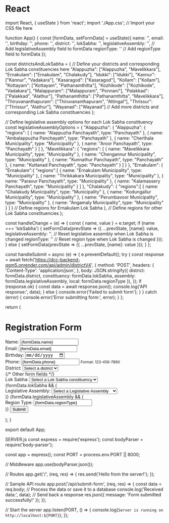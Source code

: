 # React
import React, { useState } from 'react';
import './App.css'; // Import your CSS file here

function App() {
  const [formData, setFormData] = useState({
    name: '',
    email: '',
    birthday: '',
    phone: '',
    district: '', 
    lokSabha: '',
    legislativeAssembly: '', // Add legislativeAssembly field to formData
    regionType: '' // Add regionType field to formData
  });

  const districtsAndLokSabha = {
    // Define your districts and corresponding Lok Sabha constituencies here
    "Alappuzha": ["Alappuzha", "Mavelikkara"],
    "Ernakulam": ["Ernakulam", "Chalakudy"],
    "Idukki": ["Idukki"],
    "Kannur": ["Kannur", "Vadakara"],
    "Kasaragod": ["Kasaragod"],
    "Kollam": ["Kollam"],
    "Kottayam": ["Kottayam", "Pathanamthitta"],
    "Kozhikode": ["Kozhikode", "Vadakara"],
    "Malappuram": ["Malappuram", "Ponnani"],
    "Palakkad": ["Palakkad", "Alathur"],
    "Pathanamthitta": ["Pathanamthitta", "Mavelikkara"],
    "Thiruvananthapuram": ["Thiruvananthapuram", "Attingal"],
    "Thrissur": ["Thrissur", "Alathur"],
    "Wayanad": ["Wayanad"]
    // Add more districts and corresponding Lok Sabha constituencies
  };

  // Define legislative assembly options for each Lok Sabha constituency
  const legislativeAssemblyOptions = {
    "Alappuzha": {
      "Alappuzha": {
        "regions": [
          { name: "Alappuzha Panchayath", type: "Panchayath" },
          { name: "Ambalappuzha Panchayath", type: "Panchayath" },
          { name: "Cherthala Municipality", type: "Municipality" },
          { name: "Aroor Panchayath", type: "Panchayath" }
        ]
      },
      "Mavelikkara": {
        "regions": [
          { name: "Mavelikkara Municipality", type: "Municipality" },
          { name: "Chengannur Municipality", type: "Municipality" },
          { name: "Kunnathur Panchayath", type: "Panchayath" },
          { name: "Kuttanad Panchayath", type: "Panchayath" }
        ]
      }
    },
    "Ernakulam": {
      "Ernakulam":{
        "regions":[
          { name: "Ernakulam Municipality", type: "Municipality" },
          { name: "Thrikkakara Municipality", type: "Municipality" },
          { name: "Paravur Panchayath", type: "Municipality" },
          { name: "Kalamassery Panchayath", type: "Municipality" }
        ]
      },
      "Chalakudy": {
        "regions":[
          { name: "Chalakudy Municipality", type: "Municipality" },
          { name: "Kodungallur Municipality", type: "Municipality" },
          { name: "Perumbavoor Municipality", type: "Municipality" },
          { name: "Angamaly Municipality", type: "Municipality" }
        ]
      }
      // Define regions for Ernakulam Lok Sabha
    },
    // Define regions for other Lok Sabha constituencies
  };

  const handleChange = (e) => {
    const { name, value } = e.target;
    if (name === 'lokSabha') {
      setFormData(prevState => ({
        ...prevState,
        [name]: value,
        legislativeAssembly: '', // Reset legislative assembly when Lok Sabha is changed
        regionType: '' // Reset region type when Lok Sabha is changed
      }));
    } else {
      setFormData(prevState => ({
        ...prevState,
        [name]: value
      }));
    }
  };

  const handleSubmit = async (e) => {
    e.preventDefault();
    try {
      const response = await fetch('https://dcc-backend-qgm5.onrender.com/api/admin/districtV4', {
        method: 'POST',
        headers: {
          'Content-Type': 'application/json',
        },
        body: JSON.stringify({
          district: formData.district,
          constituency: formData.lokSabha,
          assembly: formData.legislativeAssembly,
          local: formData.regionType
        }),
      });
      if (response.ok) {
        const data = await response.json();
        console.log('API response:', data);
      } else {
        console.error('Failed to submit form');
      }
    } catch (error) {
      console.error('Error submitting form:', error);
    }
  };

  return (
    <div className="container">
      <h1>Registration Form</h1>
      <form onSubmit={handleSubmit}>
        <div className="form-group">
          <label htmlFor="name">Name:</label>
          <input
            type="text"
            id="name"
            name="name"
            value={formData.name}
            onChange={handleChange}
            required
          />
        </div>
        <div className="form-group">
          <label htmlFor="email">Email:</label>
          <input
            type="email"
            id="email"
            name="email"
            value={formData.email}
            onChange={handleChange}
            required
          />
        </div>
        <div className="form-group">
          <label htmlFor="birthday">Birthday:</label>
          <input
            type="date"
            id="birthday"
            name="birthday"
            value={formData.birthday}
            onChange={handleChange}
            required
          />
        </div>
        <div className="form-group">
          <label htmlFor="phone">Phone:</label>
          <input
            type="tel"
            id="phone"
            name="phone"
            pattern="[0-9]{3}-[0-9]{3}-[0-9]{4}"
            value={formData.phone}
            onChange={handleChange}
            required
          />
          <small>Format: 123-456-7890</small>
        </div>
        <div className="form-group">
          <label htmlFor="district">District:</label>
          <select
            id="district"
            name="district"
            value={formData.district}
            onChange={handleChange}
            required
          >
            <option value="">Select a district</option>
            {Object.keys(districtsAndLokSabha).map((district, index) => (
              <option key={index} value={district}>{district}</option>
            ))}
          </select>
        </div>
        {/* Other form fields */}
        <div className="form-group">
          <label htmlFor="lokSabha">Lok Sabha:</label>
          <select
            id="lokSabha"
            name="lokSabha"
            value={formData.lokSabha}
            onChange={handleChange}
            required
          >
            <option value="">Select a Lok Sabha constituency</option>
            {formData.district && districtsAndLokSabha[formData.district].map((constituency, index) => (
              <option key={index} value={constituency}>{constituency}</option>
            ))}
          </select>
        </div>
        {formData.lokSabha && (
          <div className="form-group">
            <label htmlFor="legislativeAssembly">Legislative Assembly:</label>
            <select
              id="legislativeAssembly"
              name="legislativeAssembly"
              value={formData.legislativeAssembly}
              onChange={handleChange}
              required
            >
              <option value="">Select a Legislative Assembly</option>
              {formData.lokSabha && legislativeAssemblyOptions[formData.lokSabha] && Object.keys(legislativeAssemblyOptions[formData.lokSabha]).map((assembly, index) => (
                <optgroup key={index} label={assembly}>
                  {legislativeAssemblyOptions[formData.lokSabha][assembly].regions.map((region, index) => (
                    <option key={index} value={region.name}>{region.name} ({region.type})</option>
                  ))}
                </optgroup>
              ))}
            </select>
          </div>
        )}
        {formData.legislativeAssembly && (
          <div className="form-group">
            <label>Region Type:</label>
            <input
              type="text"
              value={formData.regionType}
              readOnly
            />
          </div>
        )}
        <button type="submit">Submit</button>
      </form>
    </div>
  );
}

export default App;

SERVER.js
const express = require('express');
const bodyParser = require('body-parser');

const app = express();
const PORT = process.env.PORT || 8000;

// Middleware
app.use(bodyParser.json());

// Routes
app.get('/', (req, res) => {
  res.send('Hello from the server!');
});

// Sample API route
app.post('/api/submit-form', (req, res) => {
  const data = req.body;
  // Process the data or save it to a database
  console.log('Received data:', data);
  // Send back a response
  res.json({ message: 'Form submitted successfully!' });
});

// Start the server
app.listen(PORT, () => {
  console.log(`Server is running on http://localhost:${PORT}`);
});

